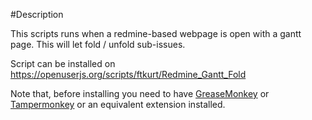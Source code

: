 #Description

This scripts runs when a redmine-based webpage is open with a gantt page. This will let fold / unfold sub-issues.

Script can be installed on https://openuserjs.org/scripts/ftkurt/Redmine_Gantt_Fold

Note that, before installing you need to have [GreaseMonkey](https://addons.mozilla.org/en-us/firefox/addon/greasemonkey/) or [Tampermonkey](https://chrome.google.com/webstore/detail/tampermonkey/dhdgffkkebhmkfjojejmpbldmpobfkfo) or an equivalent extension installed.
